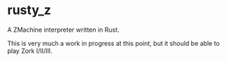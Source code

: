 # rusty_z

A ZMachine interpreter written in Rust.

This is very much a work in progress at this point, but it should be able to play Zork I/II/III.


